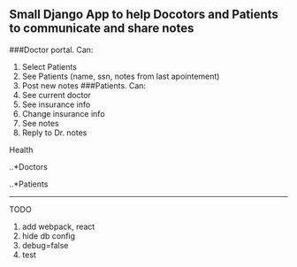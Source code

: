 ## Small Django App to help Docotors and Patients to communicate and share notes

###Doctor portal. Can:
1. Select Patients
2. See Patients (name, ssn, notes from last apointement)
3. Post new notes 
###Patients. Can:
1. See current doctor
2. See insurance info
3. Change insurance info
4. See notes
5. Reply to Dr. notes


Health 
  
  ..*Doctors

  ..*Patients

***

TODO

1. add webpack, react
2. hide db config
3. debug=false
4. test
